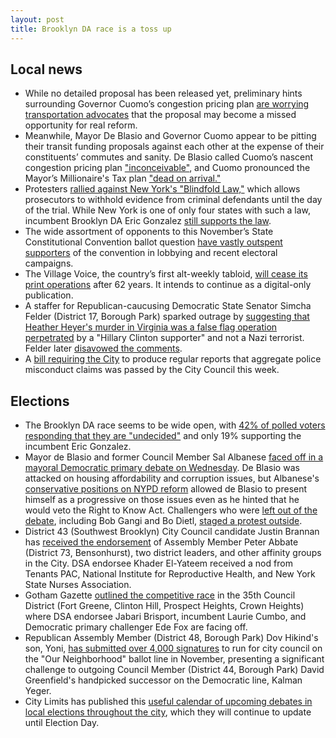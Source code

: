 ```yaml
---
layout: post
title: Brooklyn DA race is a toss up
---
```


## Local news
* While no detailed proposal has been released yet, preliminary hints surrounding Governor Cuomo’s congestion pricing plan [are worrying transportation advocates](http://nyc.streetsblog.org/2017/08/21/so-far-cuomos-congestion-pricing-plan-is-all-sizzle-no-steak/) that the proposal may become a missed opportunity for real reform.
* Meanwhile, Mayor De Blasio and Governor Cuomo appear to be pitting their transit funding proposals against each other at the expense of their constituents’ commutes and sanity. De Blasio called Cuomo’s nascent congestion pricing plan ["inconceivable"](http://www.nydailynews.com/new-york/mayor-de-blasio-slams-congestion-pricing-plan-inconceivable-article-1.3429794), and Cuomo pronounced the Mayor’s Millionaire's Tax plan ["dead on arrival."](http://www.nystateofpolitics.com/2017/08/cuomo-calls-de-blasio-tax-plan-dead-on-arrival/)
* Protesters [rallied against New York's "Blindfold Law,"](http://www.nydailynews.com/new-york/advocates-denounce-law-evidence-defense-lawyers-article-1.3433202) which allows prosecutors to withhold evidence from criminal defendants until the day of the trial. While New York is one of only four states with such a law, incumbent Brooklyn DA Eric Gonzalez [still supports the law](https://www.villagevoice.com/2017/08/22/brooklyn-d-a-eric-gonzalez-leads-a-contested-primary-in-a-race-with-real-consequences/).
* The wide assortment of opponents to this November’s State Constitutional Convention ballot question [have vastly outspent supporters](http://www.politico.com/states/new-york/albany/story/2017/08/22/convention-opponents-assail-special-interests-while-spending-big-bucks-114044) of the convention in lobbying and recent electoral campaigns.
* The Village Voice, the country’s first alt-weekly tabloid, [will cease its print operations](https://www.nytimes.com/2017/08/22/nyregion/village-voice-to-end-print-publication.html) after 62 years. It intends to continue as a digital-only publication.
* A staffer for Republican-caucusing Democratic State Senator Simcha Felder (District 17, Borough Park) sparked outrage by [suggesting that Heather Heyer's murder in Virginia was a false flag operation perpetrated](http://gothamist.com/2017/08/24/felder_staffer_charlottesville_conspiracy.php) by a "Hillary Clinton supporter" and not a Nazi terrorist. Felder later [disavowed the comments](http://www.nydailynews.com/news/national/felder-aide-va-killer-clinton-fan-masked-neo-nazi-article-1.3439901).
* A [bill requiring the City](http://www.gothamgazette.com/city/7141-police-misconduct-bill-set-to-move-through-city-council) to produce regular reports that aggregate police misconduct claims was passed by the City Council this week.

## Elections
* The Brooklyn DA race seems to be wide open, with [42% of polled voters responding that they are "undecided"](https://citylimits.org/2017/08/25/poll-shows-brooklyn-da-race-to-be-wide-open/) and only 19% supporting the incumbent Eric Gonzalez.
* Mayor de Blasio and former Council Member Sal Albanese [faced off in a mayoral Democratic primary debate on Wednesday](http://www.amny.com/news/elections/nyc-mayoral-race-de-blasio-albanese-face-off-at-democratic-primary-debate-1.14084461). De Blasio was attacked on housing affordability and corruption issues, but Albanese's [conservative positions on NYPD reform](https://twitter.com/mjchiusano/status/900512956483596289) allowed de Blasio to present himself as a progressive on those issues even as he hinted that he would veto the Right to Know Act. Challengers who were [left out of the debate](http://cityandstateny.com/articles/politics/campaigns-and-elections/new-york-city-2017-democratic-mayoral-debate-bashner-gangi-tolkin.html#.WZ70qJN96og), including Bob Gangi and Bo Dietl, [staged a protest outside](http://www.nydailynews.com/new-york/city-hall-wannabes-troll-de-blasio-debate-sox-hat-big-bird-article-1.3437078).
* District 43 (Southwest Brooklyn) City Council candidate Justin Brannan has [received the endorsement](http://www.kingscountypolitics.com/43rd-district-weekly-roundup/) of Assembly Member Peter Abbate (District 73, Bensonhurst), two district leaders, and other affinity groups in the City. DSA endorsee Khader El-Yateem received a nod from Tenants PAC, National Institute for Reproductive Health, and New York State Nurses Association.
* Gotham Gazette [outlined the competitive race](http://www.gothamgazette.com/city/7149-heated-rematch-in-central-brooklyn-where-incumbent-seeks-to-hold-city-council-seat) in the 35th Council District (Fort Greene, Clinton Hill, Prospect Heights, Crown Heights) where DSA endorsee Jabari Brisport, incumbent Laurie Cumbo, and Democratic primary challenger Ede Fox are facing off.
* Republican Assembly Member (District 48, Borough Park) Dov Hikind's son, Yoni, [has submitted over 4,000 signatures](http://www.kingscountypolitics.com/yoni-hikind-grassroots-movement-grows-nearly-4000-petition-signatures/) to run for city council on the "Our Neighborhood" ballot line in November, presenting a significant challenge to outgoing Council Member (District 44, Borough Park) David Greenfield's handpicked successor on the Democratic line, Kalman Yeger.
* City Limits has published this [useful calendar of upcoming debates in local elections throughout the city](https://citylimits.org/campaign-2017-candidate-debate-calendar/), which they will continue to update until Election Day.
